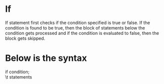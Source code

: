 # If  

If statement first checks if the condition specified is true or false. If the condition is found to be true, then the block of statements below the condition gets processed and if the condition is evaluated to false, then the block gets skipped.

# Below is the syntax

if condition; \
\t statements 
  
  
